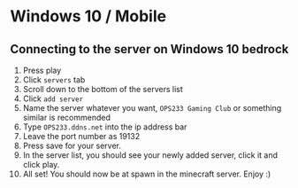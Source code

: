 # Windows 10 / Mobile

## Connecting to the server on Windows 10 bedrock

1. Press play
2. Click `servers` tab
3. Scroll down to the bottom of the servers list
4. Click `add server`
5. Name the server whatever you want, `OPS233 Gaming Club` or something similar is recommended
6. Type `OPS233.ddns.net` into the ip address bar
7. Leave the port number as 19132
8. Press save for your server.
9. In the server list, you should see your newly added server, click it and click play.
10. All set! You should now be at spawn in the minecraft server. Enjoy :)
